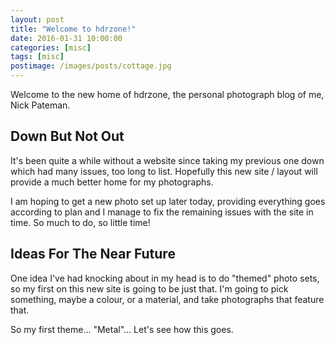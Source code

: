 ```yaml
---
layout: post
title: "Welcome to hdrzone!"
date: 2016-01-31 10:00:00
categories: [misc]
tags: [misc]
postimage: /images/posts/cottage.jpg
---
```


Welcome to the new home of hdrzone, the personal photograph blog of me, Nick Pateman.

## Down But Not Out

It's been quite a while without a website since taking my previous one down which had many issues, too long to list.  Hopefully this new site / layout will provide a much better home for my photographs.

I am hoping to get a new photo set up later today, providing everything goes according to plan and I manage to fix the remaining issues with the site in time.  So much to do, so little time!

## Ideas For The Near Future

One idea I've had knocking about in my head is to do "themed" photo sets, so my first on this new site is going to be just that.  I'm going to pick something, maybe a colour, or a material, and take photographs that feature that.

So my first theme... "Metal"... Let's see how this goes.